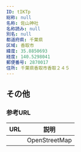 ```yaml
---
ID: tIKTp
総称: null
名称: 佐山神社
名称読み: null
別名: null
都道府県: 千葉県
区域: 香取市
緯度: 35.8850693
経度: 140.5298041
郵便番号: 2870017
住所: 千葉県香取市香取２４５
---
```


## その他

### 参考URL

| URL | 説明          |
| --- | ------------- |
|     | OpenStreetMap |
